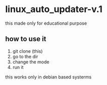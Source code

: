 # linux_auto_updater-v.1

this made only for educational purpose

## how to use it

1. git clone (this)
2. go to the dir
3. change the mode 
4. run it 


this works only in debian based systerms
